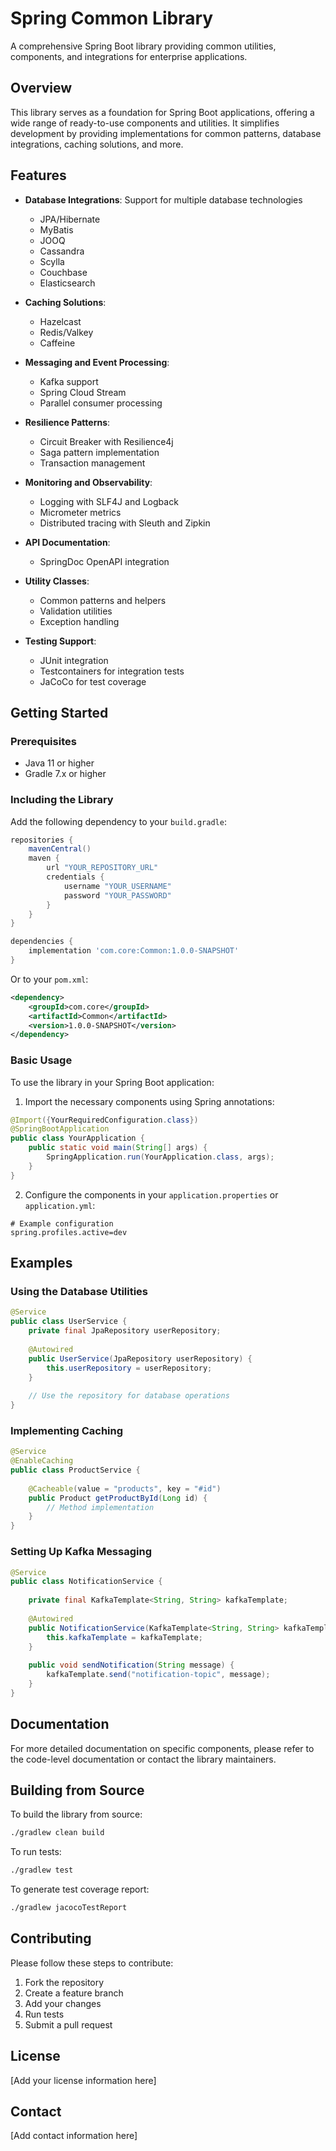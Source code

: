 # Spring Common Library

A comprehensive Spring Boot library providing common utilities, components, and integrations for enterprise applications.

## Overview

This library serves as a foundation for Spring Boot applications, offering a wide range of ready-to-use components and utilities. It simplifies development by providing implementations for common patterns, database integrations, caching solutions, and more.

## Features

- **Database Integrations**: Support for multiple database technologies
  - JPA/Hibernate
  - MyBatis
  - JOOQ
  - Cassandra
  - Scylla
  - Couchbase
  - Elasticsearch

- **Caching Solutions**:
  - Hazelcast
  - Redis/Valkey
  - Caffeine

- **Messaging and Event Processing**:
  - Kafka support
  - Spring Cloud Stream
  - Parallel consumer processing

- **Resilience Patterns**:
  - Circuit Breaker with Resilience4j
  - Saga pattern implementation
  - Transaction management

- **Monitoring and Observability**:
  - Logging with SLF4J and Logback
  - Micrometer metrics
  - Distributed tracing with Sleuth and Zipkin

- **API Documentation**:
  - SpringDoc OpenAPI integration

- **Utility Classes**:
  - Common patterns and helpers
  - Validation utilities
  - Exception handling

- **Testing Support**:
  - JUnit integration
  - Testcontainers for integration tests
  - JaCoCo for test coverage

## Getting Started

### Prerequisites

- Java 11 or higher
- Gradle 7.x or higher

### Including the Library

Add the following dependency to your `build.gradle`:

```groovy
repositories {
    mavenCentral()
    maven {
        url "YOUR_REPOSITORY_URL"
        credentials {
            username "YOUR_USERNAME"
            password "YOUR_PASSWORD"
        }
    }
}

dependencies {
    implementation 'com.core:Common:1.0.0-SNAPSHOT'
}
```

Or to your `pom.xml`:

```xml
<dependency>
    <groupId>com.core</groupId>
    <artifactId>Common</artifactId>
    <version>1.0.0-SNAPSHOT</version>
</dependency>
```

### Basic Usage

To use the library in your Spring Boot application:

1. Import the necessary components using Spring annotations:

```java
@Import({YourRequiredConfiguration.class})
@SpringBootApplication
public class YourApplication {
    public static void main(String[] args) {
        SpringApplication.run(YourApplication.class, args);
    }
}
```

2. Configure the components in your `application.properties` or `application.yml`:

```properties
# Example configuration
spring.profiles.active=dev
```

## Examples

### Using the Database Utilities

```java
@Service
public class UserService {
    private final JpaRepository userRepository;
    
    @Autowired
    public UserService(JpaRepository userRepository) {
        this.userRepository = userRepository;
    }
    
    // Use the repository for database operations
}
```

### Implementing Caching

```java
@Service
@EnableCaching
public class ProductService {
    
    @Cacheable(value = "products", key = "#id")
    public Product getProductById(Long id) {
        // Method implementation
    }
}
```

### Setting Up Kafka Messaging

```java
@Service
public class NotificationService {
    
    private final KafkaTemplate<String, String> kafkaTemplate;
    
    @Autowired
    public NotificationService(KafkaTemplate<String, String> kafkaTemplate) {
        this.kafkaTemplate = kafkaTemplate;
    }
    
    public void sendNotification(String message) {
        kafkaTemplate.send("notification-topic", message);
    }
}
```

## Documentation

For more detailed documentation on specific components, please refer to the code-level documentation or contact the library maintainers.

## Building from Source

To build the library from source:

```bash
./gradlew clean build
```

To run tests:

```bash
./gradlew test
```

To generate test coverage report:

```bash
./gradlew jacocoTestReport
```

## Contributing

Please follow these steps to contribute:

1. Fork the repository
2. Create a feature branch
3. Add your changes
4. Run tests
5. Submit a pull request

## License

[Add your license information here]

## Contact

[Add contact information here] 